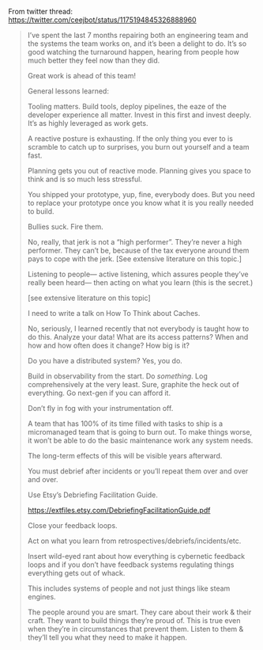 From twitter thread: https://twitter.com/ceejbot/status/1175194845326888960

> I’ve spent the last 7 months repairing both an engineering team and the systems
> the team works on, and it’s been a delight to do. It’s so good watching the
> turnaround happen, hearing from people how much better they feel now than they
> did.
>
> Great work is ahead of this team!
>
> General lessons learned:
>
> Tooling matters. Build tools, deploy pipelines, the eaze of the developer
> experience all matter. Invest in this first and invest deeply. It’s as highly
> leveraged as work gets.
>
> A reactive posture is exhausting. If the only thing you ever to is scramble to
> catch up to surprises, you burn out yourself and a team fast.
>
> Planning gets you out of reactive mode. Planning gives you space to think and is
> so much less stressful.
>
> You shipped your prototype, yup, fine, everybody does. But you need to replace
> your prototype once you know what it is you really needed to build.
>
> Bullies suck. Fire them.
>
> No, really, that jerk is not a “high performer”. They’re never a high performer.
> They can’t be, because of the tax everyone around them pays to cope with the
> jerk. [See extensive literature on this topic.]
>
> Listening to people— active listening, which assures people they’ve really been
> heard— then acting on what you learn (this is the secret.)
>
> [see extensive literature on this topic]
>
> I need to write a talk on How To Think about Caches.
>
> No, seriously, I learned recently that not everybody is taught how to do this.
> Analyze your data! What are its access patterns? When and how and how often does
> it change? How big is it?
>
> Do you have a distributed system? Yes, you do.
>
> Build in observability from the start. Do _something_. Log comprehensively at
> the very least. Sure, graphite the heck out of everything. Go next-gen if you
> can afford it.
>
> Don’t fly in fog with your instrumentation off.
>
> A team that has 100% of its time filled with tasks to ship is a micromanaged
> team that is going to burn out. To make things worse, it won’t be able to do the
> basic maintenance work any system needs.
>
> The long-term effects of this will be visible years afterward.
>
> You must debrief after incidents or you’ll repeat them over and over and over.
>
> Use Etsy’s Debriefing Facilitation Guide.
>
> https://extfiles.etsy.com/DebriefingFacilitationGuide.pdf
>
> Close your feedback loops.
>
> Act on what you learn from retrospectives/debriefs/incidents/etc.
>
> Insert wild-eyed rant about how everything is cybernetic feedback loops and if
> you don’t have feedback systems regulating things everything gets out of whack.
>
> This includes systems of people and not just things like steam engines.
>
> The people around you are smart. They care about their work & their craft. They
> want to build things they’re proud of. This is true even when they’re in
> circumstances that prevent them. Listen to them & they’ll tell you what they
> need to make it happen.
